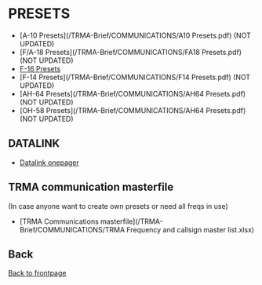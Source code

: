 # PRESETS

- [A-10 Presets](/TRMA-Brief/COMMUNICATIONS/A10 Presets.pdf)  (NOT UPDATED)
- [F/A-18 Presets](/TRMA-Brief/COMMUNICATIONS/FA18 Presets.pdf)  (NOT UPDATED)
- [F-16 Presets](/TRMA-Brief/COMMUNICATIONS/F16_presets.pdf)  
- [F-14 Presets](/TRMA-Brief/COMMUNICATIONS/F14 Presets.pdf)  (NOT UPDATED)
- [AH-64 Presets](/TRMA-Brief/COMMUNICATIONS/AH64 Presets.pdf)  (NOT UPDATED)
- [OH-58 Presets](/TRMA-Brief/COMMUNICATIONS/AH64 Presets.pdf)  (NOT UPDATED)

## DATALINK
- [Datalink onepager](/TRMA-Brief/COMMUNICATIONS/Datalink.pdf)  


## TRMA communication masterfile
(In case anyone want to create own presets or need all freqs in use)
- [TRMA Communications masterfile](/TRMA-Brief/COMMUNICATIONS/TRMA Frequency and callsign master list.xlsx)


## Back
[Back to frontpage](https://132nd-vwing.github.io/TRMA-Brief/)